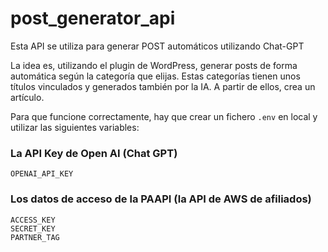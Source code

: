 # post_generator_api

Esta API se utiliza para generar POST automáticos utilizando Chat-GPT

La idea es, utilizando el plugin de WordPress, generar posts de forma automática según la categoría que elijas.
Estas categorías tienen unos títulos vinculados y generados también por la IA. A partir de ellos, crea un artículo.

Para que funcione correctamente, hay que crear un fichero `.env` en local y utilizar las siguientes variables:
### La API Key de Open AI (Chat GPT)
```commandline
OPENAI_API_KEY
```

### Los datos de acceso de la PAAPI (la API de AWS de afiliados)
```commandline
ACCESS_KEY
SECRET_KEY
PARTNER_TAG
```
